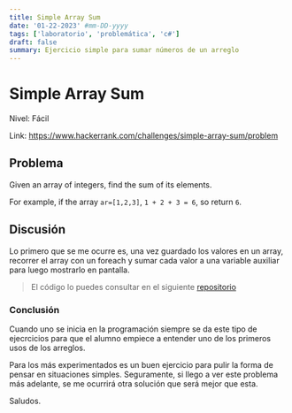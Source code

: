 ```yaml
---
title: Simple Array Sum
date: '01-22-2023' #mm-DD-yyyy
tags: ['laboratorio', 'problemática', 'c#']
draft: false
summary: Ejercicio simple para sumar números de un arreglo
---
```


# Simple Array Sum

Nivel: Fácil

Link: <https://www.hackerrank.com/challenges/simple-array-sum/problem>

## Problema

Given an array of integers, find the sum of its elements.

For example, if the array `ar=[1,2,3]`, `1 + 2 + 3 = 6`, so return `6`.

## Discusión

Lo primero que se me ocurre es, una vez guardado los valores en un array, recorrer el array con un foreach y sumar cada valor a una variable auxiliar para luego mostrarlo en pantalla.

> El código lo puedes consultar en el siguiente [repositorio](https://github.com/iiencinella/simpleArraySum)

### Conclusión

Cuando uno se inicia en la programación siempre se da este tipo de ejecrcicios para que el alumno empiece a entender uno de los primeros usos de los arreglos.

Para los más experimentados es un buen ejercicio para pulir la forma de pensar en situaciones simples.
Seguramente, si llego a ver este problema más adelante, se me ocurrirá otra solución que será mejor que esta.

Saludos.

